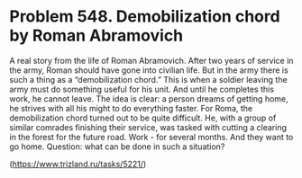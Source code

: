 # Problem 548. Demobilization chord by Roman Abramovich

A real story from the life of Roman Abramovich. After two years of service in the army, Roman should have gone into civilian life. But in the army there is such a thing as a “demobilization chord.” This is when a soldier leaving the army must do something useful for his unit. And until he completes this work, he cannot leave. The idea is clear: a person dreams of getting home, he strives with all his might to do everything faster. For Roma, the demobilization chord turned out to be quite difficult. He, with a group of similar comrades finishing their service, was tasked with cutting a clearing in the forest for the future road. Work - for several months. And they want to go home. Question: what can be done in such a situation?

(https://www.trizland.ru/tasks/5221/)